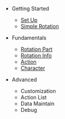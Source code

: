 - Getting Started
  - [Set Up](RotationDev/set-up.md)
  - [Simple Rotation](RotationDev/simple-rotation.md)
- Fundamentals
  - [Rotation Part](RotationDev/rotation.md)
  - [Rotation Info](RotationDev/rotation-info.md)
  - [Action](RotationDev/action.md)
  - [Character](RotationDev/character.md)

- Advanced
  - Customization
  - Action List
  - Data Maintain
  - Debug


